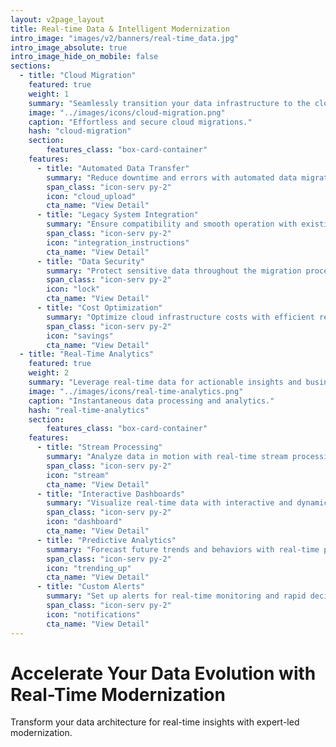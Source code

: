```yaml
---
layout: v2page_layout
title: Real-time Data & Intelligent Modernization
intro_image: "images/v2/banners/real-time_data.jpg"
intro_image_absolute: true
intro_image_hide_on_mobile: false
sections:
  - title: "Cloud Migration"
    featured: true
    weight: 1
    summary: "Seamlessly transition your data infrastructure to the cloud for enhanced scalability and agility."
    image: "../images/icons/cloud-migration.png"
    caption: "Effortless and secure cloud migrations."
    hash: "cloud-migration"
    section:
        features_class: "box-card-container"
    features:
      - title: "Automated Data Transfer"
        summary: "Reduce downtime and errors with automated data migration tools."
        span_class: "icon-serv py-2"
        icon: "cloud_upload"
        cta_name: "View Detail"
      - title: "Legacy System Integration"
        summary: "Ensure compatibility and smooth operation with existing legacy systems."
        span_class: "icon-serv py-2"
        icon: "integration_instructions"
        cta_name: "View Detail"
      - title: "Data Security"
        summary: "Protect sensitive data throughout the migration process."
        span_class: "icon-serv py-2"
        icon: "lock"
        cta_name: "View Detail"
      - title: "Cost Optimization"
        summary: "Optimize cloud infrastructure costs with efficient resource management."
        span_class: "icon-serv py-2"
        icon: "savings"
        cta_name: "View Detail"
  - title: "Real-Time Analytics"
    featured: true
    weight: 2
    summary: "Leverage real-time data for actionable insights and business intelligence."
    image: "../images/icons/real-time-analytics.png"
    caption: "Instantaneous data processing and analytics."
    hash: "real-time-analytics"
    section:
        features_class: "box-card-container"
    features:
      - title: "Stream Processing"
        summary: "Analyze data in motion with real-time stream processing."
        span_class: "icon-serv py-2"
        icon: "stream"
        cta_name: "View Detail"
      - title: "Interactive Dashboards"
        summary: "Visualize real-time data with interactive and dynamic dashboards."
        span_class: "icon-serv py-2"
        icon: "dashboard"
        cta_name: "View Detail"
      - title: "Predictive Analytics"
        summary: "Forecast future trends and behaviors with real-time predictive analytics."
        span_class: "icon-serv py-2"
        icon: "trending_up"
        cta_name: "View Detail"
      - title: "Custom Alerts"
        summary: "Set up alerts for real-time monitoring and rapid decision-making."
        span_class: "icon-serv py-2"
        icon: "notifications"
        cta_name: "View Detail"
---
```


# Accelerate Your Data Evolution with Real-Time Modernization

Transform your data architecture for real-time insights with expert-led modernization.